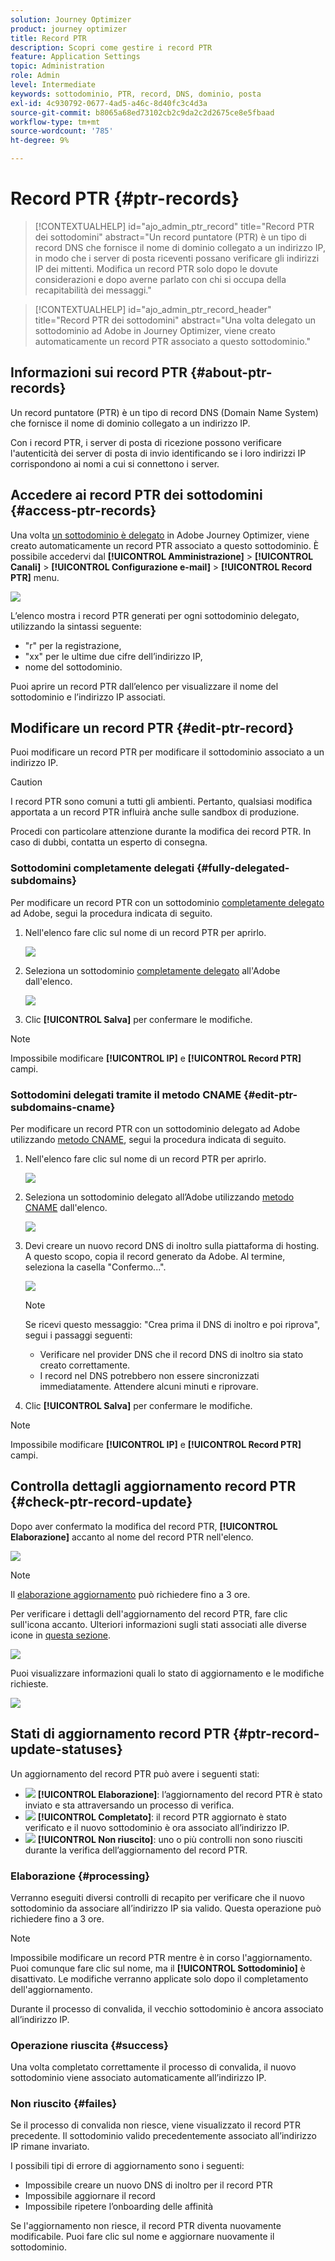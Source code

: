 ```yaml
---
solution: Journey Optimizer
product: journey optimizer
title: Record PTR
description: Scopri come gestire i record PTR
feature: Application Settings
topic: Administration
role: Admin
level: Intermediate
keywords: sottodominio, PTR, record, DNS, dominio, posta
exl-id: 4c930792-0677-4ad5-a46c-8d40fc3c4d3a
source-git-commit: b8065a68ed73102cb2c9da2c2d2675ce8e5fbaad
workflow-type: tm+mt
source-wordcount: '785'
ht-degree: 9%

---
```


# Record PTR {#ptr-records}

>[!CONTEXTUALHELP]
>id="ajo_admin_ptr_record"
>title="Record PTR dei sottodomini"
>abstract="Un record puntatore (PTR) è un tipo di record DNS che fornisce il nome di dominio collegato a un indirizzo IP, in modo che i server di posta riceventi possano verificare gli indirizzi IP dei mittenti. Modifica un record PTR solo dopo le dovute considerazioni e dopo averne parlato con chi si occupa della recapitabilità dei messaggi."

>[!CONTEXTUALHELP]
>id="ajo_admin_ptr_record_header"
>title="Record PTR dei sottodomini"
>abstract="Una volta delegato un sottodominio ad Adobe in Journey Optimizer, viene creato automaticamente un record PTR associato a questo sottodominio."

## Informazioni sui record PTR {#about-ptr-records}

Un record puntatore (PTR) è un tipo di record DNS (Domain Name System) che fornisce il nome di dominio collegato a un indirizzo IP.

Con i record PTR, i server di posta di ricezione possono verificare l&#39;autenticità dei server di posta di invio identificando se i loro indirizzi IP corrispondono ai nomi a cui si connettono i server.

## Accedere ai record PTR dei sottodomini {#access-ptr-records}

Una volta [un sottodominio è delegato](delegate-subdomain.md) in Adobe Journey Optimizer, viene creato automaticamente un record PTR associato a questo sottodominio. È possibile accedervi dal **[!UICONTROL Amministrazione]** > **[!UICONTROL Canali]** > **[!UICONTROL Configurazione e-mail]** > **[!UICONTROL Record PTR]** menu.

![](assets/ptr-records.png)

L’elenco mostra i record PTR generati per ogni sottodominio delegato, utilizzando la sintassi seguente:

* &quot;r&quot; per la registrazione,
* &quot;xx&quot; per le ultime due cifre dell’indirizzo IP,
* nome del sottodominio.

Puoi aprire un record PTR dall’elenco per visualizzare il nome del sottodominio e l’indirizzo IP associati.

## Modificare un record PTR {#edit-ptr-record}

Puoi modificare un record PTR per modificare il sottodominio associato a un indirizzo IP.

>[!CAUTION]
>
>I record PTR sono comuni a tutti gli ambienti. Pertanto, qualsiasi modifica apportata a un record PTR influirà anche sulle sandbox di produzione.
>
>Procedi con particolare attenzione durante la modifica dei record PTR. In caso di dubbi, contatta un esperto di consegna.

### Sottodomini completamente delegati {#fully-delegated-subdomains}

Per modificare un record PTR con un sottodominio [completamente delegato](delegate-subdomain.md#full-subdomain-delegation) ad Adobe, segui la procedura indicata di seguito.

1. Nell&#39;elenco fare clic sul nome di un record PTR per aprirlo.

   ![](assets/ptr-record-select.png)

1. Seleziona un sottodominio [completamente delegato](delegate-subdomain.md#full-subdomain-delegation) all&#39;Adobe dall&#39;elenco.

   ![](assets/ptr-record-subdomain.png)

1. Clic **[!UICONTROL Salva]** per confermare le modifiche.

>[!NOTE]
>
>Impossibile modificare **[!UICONTROL IP]** e **[!UICONTROL Record PTR]** campi.

### Sottodomini delegati tramite il metodo CNAME {#edit-ptr-subdomains-cname}

Per modificare un record PTR con un sottodominio delegato ad Adobe utilizzando [metodo CNAME](delegate-subdomain.md#cname-subdomain-delegation), segui la procedura indicata di seguito.

1. Nell&#39;elenco fare clic sul nome di un record PTR per aprirlo.

   ![](assets/ptr-record-select-cname.png)

1. Seleziona un sottodominio delegato all’Adobe utilizzando [metodo CNAME](delegate-subdomain.md#cname-subdomain-delegation) dall&#39;elenco.

   ![](assets/ptr-record-subdomain-cname.png)

1. Devi creare un nuovo record DNS di inoltro sulla piattaforma di hosting. A questo scopo, copia il record generato da Adobe. Al termine, seleziona la casella &quot;Confermo...&quot;.

   ![](assets/ptr-record-subdomain-confirm.png)

   >[!NOTE]
   >
   >Se ricevi questo messaggio: &quot;Crea prima il DNS di inoltro e poi riprova&quot;, segui i passaggi seguenti:
   >   * Verificare nel provider DNS che il record DNS di inoltro sia stato creato correttamente.
   >   * I record nel DNS potrebbero non essere sincronizzati immediatamente. Attendere alcuni minuti e riprovare.


1. Clic **[!UICONTROL Salva]** per confermare le modifiche.

>[!NOTE]
>
>Impossibile modificare **[!UICONTROL IP]** e **[!UICONTROL Record PTR]** campi.

## Controlla dettagli aggiornamento record PTR {#check-ptr-record-update}

Dopo aver confermato la modifica del record PTR, **[!UICONTROL Elaborazione]** accanto al nome del record PTR nell&#39;elenco.

![](assets/ptr-record-updating.png)

>[!NOTE]
>
>Il [elaborazione aggiornamento](#processing) può richiedere fino a 3 ore.

Per verificare i dettagli dell&#39;aggiornamento del record PTR, fare clic sull&#39;icona accanto. Ulteriori informazioni sugli stati associati alle diverse icone in [questa sezione](#ptr-record-update-statuses).

![](assets/ptr-record-recent-update.png)

Puoi visualizzare informazioni quali lo stato di aggiornamento e le modifiche richieste.

![](assets/ptr-record-updates.png)

## Stati di aggiornamento record PTR {#ptr-record-update-statuses}

Un aggiornamento del record PTR può avere i seguenti stati:

* ![](assets/do-not-localize/ptr-record-processing.png) **[!UICONTROL Elaborazione]**: l’aggiornamento del record PTR è stato inviato e sta attraversando un processo di verifica.
* ![](assets/do-not-localize/ptr-record-success.png) **[!UICONTROL Completato]**: il record PTR aggiornato è stato verificato e il nuovo sottodominio è ora associato all’indirizzo IP.
* ![](assets/do-not-localize/ptr-record-failed.png) **[!UICONTROL Non riuscito]**: uno o più controlli non sono riusciti durante la verifica dell’aggiornamento del record PTR.

### Elaborazione {#processing}

Verranno eseguiti diversi controlli di recapito per verificare che il nuovo sottodominio da associare all’indirizzo IP sia valido. Questa operazione può richiedere fino a 3 ore.

>[!NOTE]
>
>Impossibile modificare un record PTR mentre è in corso l&#39;aggiornamento. Puoi comunque fare clic sul nome, ma il **[!UICONTROL Sottodominio]** è disattivato. Le modifiche verranno applicate solo dopo il completamento dell&#39;aggiornamento.

Durante il processo di convalida, il vecchio sottodominio è ancora associato all’indirizzo IP.

### Operazione riuscita {#success}

Una volta completato correttamente il processo di convalida, il nuovo sottodominio viene associato automaticamente all’indirizzo IP.

### Non riuscito {#failes}

Se il processo di convalida non riesce, viene visualizzato il record PTR precedente. Il sottodominio valido precedentemente associato all’indirizzo IP rimane invariato.

I possibili tipi di errore di aggiornamento sono i seguenti:
* Impossibile creare un nuovo DNS di inoltro per il record PTR
* Impossibile aggiornare il record
* Impossibile ripetere l’onboarding delle affinità

Se l&#39;aggiornamento non riesce, il record PTR diventa nuovamente modificabile. Puoi fare clic sul nome e aggiornare nuovamente il sottodominio.
